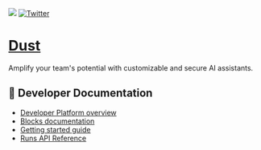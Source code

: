 [![](https://dcbadge.vercel.app/api/server/8NJR3zQU5X?compact=true&style=flat)](https://discord.gg/8NJR3zQU5X) [![Twitter](https://img.shields.io/twitter/url.svg?label=Follow%20%40dust4ai&style=social&url=https%3A%2F%2Ftwitter.com-dust4ai)](https://twitter.com/dust4ai)

# [Dust](https://dust.tt)

Amplify your team's potential with customizable and secure AI assistants.

## :book: Developer Documentation

- [Developer Platform overview](https://docs.dust.tt/reference/developer-platform-overview)
- [Blocks documentation](https://docs.dust.tt/reference/core-blocks)
- [Getting started guide](https://docs.dust.tt/docs/getting-started#quick-start-guide)
- [Runs API Reference](https://docs.dust.tt/reference/get_api-v1-w-wid-apps-aid-runs-runid)

